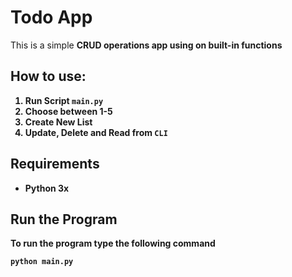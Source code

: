 # Todo App

This is a simple <b>CRUD<b> operations app using on built-in functions

## How to use:

1. Run Script `main.py`
2. Choose between 1-5
3. Create New List
4. Update, Delete and Read from `CLI`

## Requirements

- Python 3x

## Run the Program

To run the program type the following command
```sh
python main.py